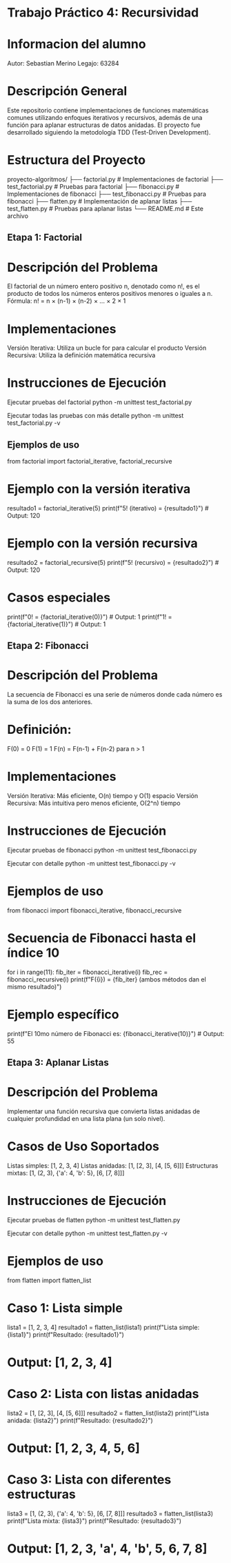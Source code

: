# Trabajo Práctico 4: Recursividad


# Informacion del alumno
Autor: Sebastian Merino
Legajo: 63284

# Descripción General
Este repositorio contiene implementaciones de funciones matemáticas comunes utilizando enfoques iterativos y recursivos, además de una función para aplanar estructuras de datos anidadas. El proyecto fue desarrollado siguiendo la metodología TDD (Test-Driven Development).

# Estructura del Proyecto
proyecto-algoritmos/
├── factorial.py           # Implementaciones de factorial
├── test_factorial.py      # Pruebas para factorial
├── fibonacci.py           # Implementaciones de fibonacci
├── test_fibonacci.py      # Pruebas para fibonacci
├── flatten.py             # Implementación de aplanar listas
├── test_flatten.py        # Pruebas para aplanar listas
└── README.md              # Este archivo


## Etapa 1: Factorial

# Descripción del Problema
El factorial de un número entero positivo n, denotado como n!, es el producto de todos los números enteros positivos menores o iguales a n.
Fórmula: n! = n × (n-1) × (n-2) × ... × 2 × 1

# Implementaciones
Versión Iterativa: Utiliza un bucle for para calcular el producto
Versión Recursiva: Utiliza la definición matemática recursiva

# Instrucciones de Ejecución
Ejecutar pruebas del factorial
python -m unittest test_factorial.py

Ejecutar todas las pruebas con más detalle
python -m unittest test_factorial.py -v

## Ejemplos de uso
from factorial import factorial_iterative, factorial_recursive

# Ejemplo con la versión iterativa
resultado1 = factorial_iterative(5)
print(f"5! (iterativo) = {resultado1}")  # Output: 120

# Ejemplo con la versión recursiva
resultado2 = factorial_recursive(5)
print(f"5! (recursivo) = {resultado2}")  # Output: 120

# Casos especiales
print(f"0! = {factorial_iterative(0)}")  # Output: 1
print(f"1! = {factorial_iterative(1)}")  # Output: 1


## Etapa 2: Fibonacci

# Descripción del Problema
La secuencia de Fibonacci es una serie de números donde cada número es la suma de los dos anteriores.

# Definición:
F(0) = 0
F(1) = 1
F(n) = F(n-1) + F(n-2) para n > 1

# Implementaciones
Versión Iterativa: Más eficiente, O(n) tiempo y O(1) espacio
Versión Recursiva: Más intuitiva pero menos eficiente, O(2^n) tiempo

# Instrucciones de Ejecución
Ejecutar pruebas de fibonacci
python -m unittest test_fibonacci.py

Ejecutar con detalle
python -m unittest test_fibonacci.py -v

# Ejemplos de uso
from fibonacci import fibonacci_iterative, fibonacci_recursive

# Secuencia de Fibonacci hasta el índice 10
for i in range(11):
    fib_iter = fibonacci_iterative(i)
    fib_rec = fibonacci_recursive(i)
    print(f"F({i}) = {fib_iter} (ambos métodos dan el mismo resultado)")

# Ejemplo específico
print(f"El 10mo número de Fibonacci es: {fibonacci_iterative(10)}")  # Output: 55


## Etapa 3: Aplanar Listas

# Descripción del Problema
Implementar una función recursiva que convierta listas anidadas de cualquier profundidad en una lista plana (un solo nivel).

# Casos de Uso Soportados
Listas simples: [1, 2, 3, 4]
Listas anidadas: [1, [2, 3], [4, [5, 6]]]
Estructuras mixtas: [1, (2, 3), {'a': 4, 'b': 5}, [6, [7, 8]]]

# Instrucciones de Ejecución
Ejecutar pruebas de flatten
python -m unittest test_flatten.py

Ejecutar con detalle
python -m unittest test_flatten.py -v

# Ejemplos de uso
from flatten import flatten_list

# Caso 1: Lista simple
lista1 = [1, 2, 3, 4]
resultado1 = flatten_list(lista1)
print(f"Lista simple: {lista1}")
print(f"Resultado: {resultado1}")
# Output: [1, 2, 3, 4]

# Caso 2: Lista con listas anidadas
lista2 = [1, [2, 3], [4, [5, 6]]]
resultado2 = flatten_list(lista2)
print(f"Lista anidada: {lista2}")
print(f"Resultado: {resultado2}")
# Output: [1, 2, 3, 4, 5, 6]

# Caso 3: Lista con diferentes estructuras
lista3 = [1, (2, 3), {'a': 4, 'b': 5}, [6, [7, 8]]]
resultado3 = flatten_list(lista3)
print(f"Lista mixta: {lista3}")
print(f"Resultado: {resultado3}")
# Output: [1, 2, 3, 'a', 4, 'b', 5, 6, 7, 8]

